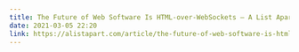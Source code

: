 ```yaml
---
title: The Future of Web Software Is HTML-over-WebSockets – A List Apart
date: 2021-03-05 22:20
link: https://alistapart.com/article/the-future-of-web-software-is-html-over-websockets/?utm_source=hackernewsletter&utm_medium=email&utm_term=fav
---
```

